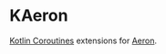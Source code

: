 # KAeron

[Kotlin Coroutines](https://github.com/Kotlin/kotlinx.coroutines) extensions for [Aeron](https://github.com/real-logic/aeron).
